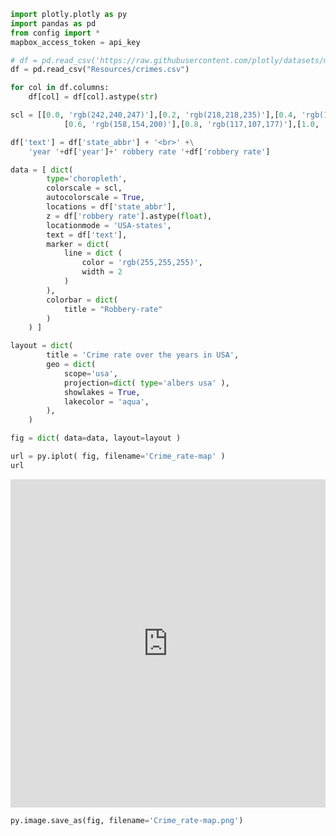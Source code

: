 

```python
import plotly.plotly as py
import pandas as pd
from config import *
mapbox_access_token = api_key
```


```python
# df = pd.read_csv('https://raw.githubusercontent.com/plotly/datasets/master/2011_us_ag_exports.csv')
df = pd.read_csv("Resources/crimes.csv")

```


```python
for col in df.columns:
    df[col] = df[col].astype(str)
```


```python
scl = [[0.0, 'rgb(242,240,247)'],[0.2, 'rgb(218,218,235)'],[0.4, 'rgb(188,189,220)'],\
            [0.6, 'rgb(158,154,200)'],[0.8, 'rgb(117,107,177)'],[1.0, 'rgb(84,39,143)']]
```


```python
df['text'] = df['state_abbr'] + '<br>' +\
    'year '+df['year']+' robbery rate '+df['robbery rate']
```


```python
data = [ dict(
        type='choropleth',
        colorscale = scl,
        autocolorscale = True,
        locations = df['state_abbr'],
        z = df['robbery rate'].astype(float),
        locationmode = 'USA-states',
        text = df['text'],
        marker = dict(
            line = dict (
                color = 'rgb(255,255,255)',
                width = 2
            )
        ),
        colorbar = dict(
            title = "Robbery-rate"
        )
    ) ]
```


```python
layout = dict(
        title = 'Crime rate over the years in USA',
        geo = dict(
            scope='usa',
            projection=dict( type='albers usa' ),
            showlakes = True,
            lakecolor = 'aqua',
        ),
    )
```


```python
fig = dict( data=data, layout=layout )
```


```python
url = py.iplot( fig, filename='Crime_rate-map' )
url
```




<iframe id="igraph" scrolling="no" style="border:none;" seamless="seamless" src="https://plot.ly/~anjvenus/4.embed" height="525px" width="100%"></iframe>




```python
py.image.save_as(fig, filename='Crime_rate-map.png')
```
